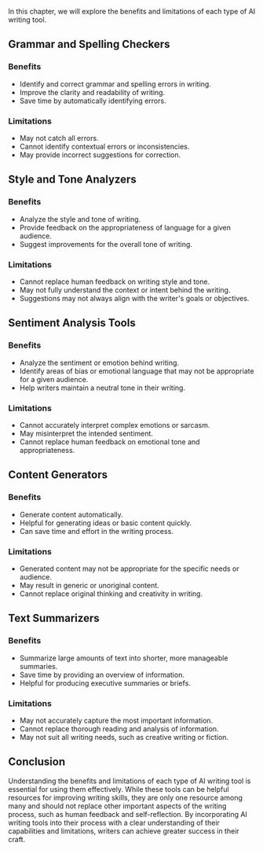 
In this chapter, we will explore the benefits and limitations of each type of AI writing tool.

Grammar and Spelling Checkers
-----------------------------

### Benefits

* Identify and correct grammar and spelling errors in writing.
* Improve the clarity and readability of writing.
* Save time by automatically identifying errors.

### Limitations

* May not catch all errors.
* Cannot identify contextual errors or inconsistencies.
* May provide incorrect suggestions for correction.

Style and Tone Analyzers
------------------------

### Benefits

* Analyze the style and tone of writing.
* Provide feedback on the appropriateness of language for a given audience.
* Suggest improvements for the overall tone of writing.

### Limitations

* Cannot replace human feedback on writing style and tone.
* May not fully understand the context or intent behind the writing.
* Suggestions may not always align with the writer's goals or objectives.

Sentiment Analysis Tools
------------------------

### Benefits

* Analyze the sentiment or emotion behind writing.
* Identify areas of bias or emotional language that may not be appropriate for a given audience.
* Help writers maintain a neutral tone in their writing.

### Limitations

* Cannot accurately interpret complex emotions or sarcasm.
* May misinterpret the intended sentiment.
* Cannot replace human feedback on emotional tone and appropriateness.

Content Generators
------------------

### Benefits

* Generate content automatically.
* Helpful for generating ideas or basic content quickly.
* Can save time and effort in the writing process.

### Limitations

* Generated content may not be appropriate for the specific needs or audience.
* May result in generic or unoriginal content.
* Cannot replace original thinking and creativity in writing.

Text Summarizers
----------------

### Benefits

* Summarize large amounts of text into shorter, more manageable summaries.
* Save time by providing an overview of information.
* Helpful for producing executive summaries or briefs.

### Limitations

* May not accurately capture the most important information.
* Cannot replace thorough reading and analysis of information.
* May not suit all writing needs, such as creative writing or fiction.

Conclusion
----------

Understanding the benefits and limitations of each type of AI writing tool is essential for using them effectively. While these tools can be helpful resources for improving writing skills, they are only one resource among many and should not replace other important aspects of the writing process, such as human feedback and self-reflection. By incorporating AI writing tools into their process with a clear understanding of their capabilities and limitations, writers can achieve greater success in their craft.
